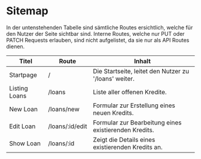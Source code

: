 # Sitemap

In der untenstehenden Tabelle sind sämtliche Routes ersichtlich, welche für den Nutzer der Seite sichtbar sind. Interne Routes, welche nur PUT oder PATCH Requests erlauben, sind nicht aufgelistet, da sie nur als API Routes dienen.

| Titel         | Route           | Inhalt                                                |
| ------------- | --------------- | ----------------------------------------------------- |
| Startpage     | /               | Die Startseite, leitet den Nutzer zu '/loans' weiter. |
| Listing Loans | /loans          | Liste aller offenen Kredite.                          |
| New Loan      | /loans/new      | Formular zur Erstellung eines neuen Kredits.          |
| Edit Loan     | /loans/:id/edit | Formular zur Bearbeitung eines existierenden Kredits. |
| Show Loan     | /loans/:id      | Zeigt die Details eines existierenden Kredits an.     |
